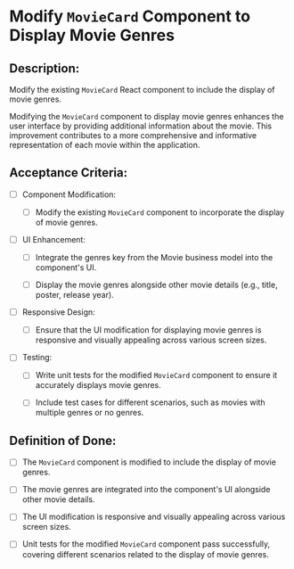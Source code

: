 # Modify `MovieCard` Component to Display Movie Genres

## Description:

Modify the existing `MovieCard` React component to include the display of movie genres.

Modifying the `MovieCard` component to display movie genres enhances the user interface by providing additional information about the movie. This improvement contributes to a more comprehensive and informative representation of each movie within the application.

## Acceptance Criteria:

- [ ] Component Modification:

    - [ ] Modify the existing `MovieCard` component to incorporate the display of movie genres.

- [ ] UI Enhancement:

    - [ ] Integrate the genres key from the Movie business model into the component\'s UI.

    - [ ] Display the movie genres alongside other movie details (e.g., title, poster, release year).

- [ ] Responsive Design:

    - [ ] Ensure that the UI modification for displaying movie genres is responsive and visually appealing across various screen sizes.

- [ ] Testing:

    - [ ] Write unit tests for the modified `MovieCard` component to ensure it accurately displays movie genres.

    - [ ] Include test cases for different scenarios, such as movies with multiple genres or no genres.

## Definition of Done:

- [ ] The `MovieCard` component is modified to include the display of movie genres.

- [ ] The movie genres are integrated into the component\'s UI alongside other movie details.

- [ ] The UI modification is responsive and visually appealing across various screen sizes.

- [ ] Unit tests for the modified `MovieCard` component pass successfully, covering different scenarios related to the display of movie genres.
